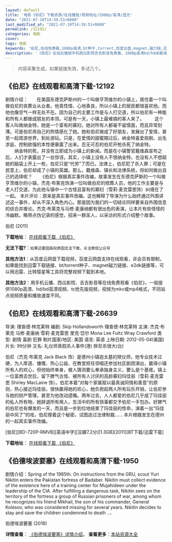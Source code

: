 ```yaml
---
layout: default
title: '电影《伯尼》下载资源/在线播放/视频地址/1080p/高清/蓝光'
date: "2021-07-10T14:39:51+0800"
last_modified_at: "2021-07-10T14:39:51+0800"
permalink: /12192/
categories: 电影
cover:
tags: 电影
keywords: '伯尼,在线免费看,1080p高清,bt种子,torrent,百度云盘,magnet,磁力链,迅雷下载资源'
description: '《伯尼》在线云播放手机西瓜影院吉吉影音免费看，1080p高清bd/hd未删减完整版和tc抢先枪版，mkv/mp4格式，附带bt/torrent种子、magnet/磁力链、百度云盘、网盘资源迅雷下载链接'
---
```


>内容采集生成，如果链接失效，多试几个。


## 《伯尼》在线观看和高清下载-12192

剧情介绍：　　在美国东德克萨斯州的一个叫做亨茨维尔的小镇上，居住着一个叫做伯尼的丧葬业从业者。他真性情、心地善良，所以小镇上的居民都很喜欢他。而他也像空气一样无处不在。因为自己的主要工作是与人打交道，所以伯尼有一种能和所有人都做成朋友的本领。可是有一天，小镇上最难搞的客人来了。 　　这个客人叫做纳金特，她是一个富有的寡妇，她对所有人都毫不留情面，而且异常刻薄。可是伯尼用自己的热情感化了她。她和伯尼做成了好朋友，发展出了爱情，甚至一起周游世界，到处游玩。只是，在爱情的甜蜜期过后，纳金特喜爱挑剔、出毛求疵、控制欲强的本性便暴露了出来。忍无可忍的伯尼开枪杀死了纳金特。 　　纳金特的死，并没有立即成为小镇上的新闻。而是在小镇警官戴维森宣布之后，人们才表露出了一丝惊讶。其实，小镇上没有人不恨纳金特，也没有人不想超她的脑袋上开上一枪，伯尼只是“代劳”了而已。法律上，伯尼犯了杀人罪；可是在民意上，伯尼却成了小镇的英雄。那么，戴维森、镇长和法律系统，将如何做出自己的选择呢？ 　　《伯尼》根据真实事件改编，故事发生在东德克萨斯的一个叫做亨茨维尔的小镇，杰克·布莱克饰演一位叫做伯尼的殡葬人员，他的工作主要是与老人打交道，为此他与镇中一个古怪且富有的寡妇（雪莉·麦克雷恩饰）纠缠在了一起。 本片评论：原来是真实事件改编。这也解释了导演为什么始终通过外围讲述这一事件，却从不深入角色内心。那是因为我们的一切结论同样要来自外围信息的综合并推论。杰克·布莱克与马修·麦康纳都有很出色的表演，让本片有些怪怪的冷幽默。略带点伪记录的感觉，招来一群呆人，以采访的形式介绍整个故事。


伯尼 (2011)

**下载地址**： [在线观看下载 《伯尼》](https://www.btbtdy.me/btdy/dy7165.html) 


**无法下载?**：`如果迅雷因版权原因无法下载，关注微信公众号 `

**其他方法1**：从百度云网盘下载视频，百度云网盘支持在线观看，非会员有限制，如果能找到迅雷下载链接、bt/torrent种子、magnet磁力链接、e2dk链接等，可以用迅雷、比特彗星等工具将完整视频下载到本地。

**其他方法2**：用手机云播、西瓜影院、吉吉影音等在线免费观看《伯尼》，一般提供1080p高清、hd/bd高清视频、tc抢先版视频，视频为mkv或mp4格式，不同站点视频质量和播放速度不同。


## 《伯尼》在线观看和高清下载-26639

导演: 理查德·林克莱特 编剧: Skip Hollandsworth 理查德·林克莱特 主演: 杰克·布莱克 马修·麦康纳 雪莉·麦克雷恩 里克·岱尔 Mona Lee Fultz Wray Crawford 类型: 剧情 喜剧 犯罪 制片国家/地区: 美国 语言: 英语 上映日期: 2012-05-04(美国) 片长: 99分钟 又名: 礼仪师真假杀人事件(港) 胖尼杀很大(台)

伯尼（杰克·布莱克 Jack Black 饰）是德州小镇迦太基的殡仪师，他专业技术过硬，为人厚道、慷慨、热心公益、在教堂担任领唱还参加社区剧团演出，赢得小镇所有人的欢心，但他始终单身，被人猜测要么奉承独身主义，要么是个基佬。镇上一位富商去世后，留下脾气古怪、被所有人讨厌的高龄寡妇玛佳丽（雪莉·麦克雷恩 Shirley MacLaine 饰）。伯尼本着“对每个家属赋以最真诚同情和善意”的原则，热心接近玛佳丽，很快赢得她的欢心，她负担起两人所有玩乐开销，让伯尼参与她的财产管理，甚至为他改动遗嘱。两年过去，人人都爱的伯尼几乎成了玛佳丽的私人所有物，她辞退所有用人，生活中的所有琐事都交予伯尼一手包办。好脾气的伯尼也有爆发的一天，而且是一步到位地结束了玛佳丽的性命，演着一出“玛佳丽中风了”的戏，伯尼撑着这个秘密，试图逃过法律制裁…… 本片根据发生在德州的一起真实事件改编。


[伯尼][BD-720P-RMVB][英语中字][豆瓣7.2分][1.3GB][2011][BT下载/迅雷下载]

**下载地址**： [在线观看下载 《伯尼》](https://www.btdx8.com/torrent/bernie_2011.html) 


## 《伯德埃波要塞》在线观看和高清下载-1950

剧情介绍：Spring of the 1985th. On instructions from the GRU, scout Yuri Nikitin enters the Pakistan fortress of Badaber. Nikitin must collect evidence of the existence here of a training center for Mujahideen under the leadership of the CIA. After fulfilling a dangerous task, Nikitin sees on the territory of the fortress a group of Russian prisoners of war, among whom he recognizes his friend Mikhail, the son of his commander, General Kolesov, who was considered missing for several years. Nikitin decides to stay and save the children condemned to death ....


伯德埃波要塞 (2018)

**详情查看**： [《伯德埃波要塞》详情介绍](/movie/1950/)， **查看更多**：[本站资源大全](/movie/t/all/)

